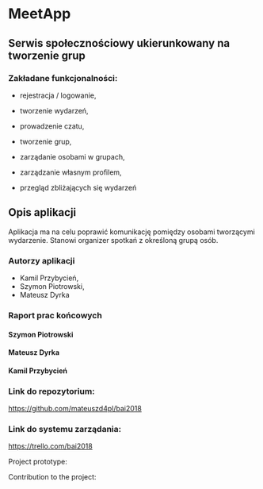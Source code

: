 
# MeetApp
## Serwis społecznościowy ukierunkowany na tworzenie grup

### Zakładane funkcjonalności:

* rejestracja / logowanie,

* tworzenie wydarzeń,

* prowadzenie czatu,

* tworzenie grup,

* zarządanie osobami w grupach,

* zarządzanie własnym profilem,

* przegląd zbliżających się wydarzeń

## Opis aplikacji
Aplikacja ma na celu poprawić komunikację pomiędzy osobami tworzącymi wydarzenie. Stanowi organizer spotkań z określoną grupą osób.  
### Autorzy aplikacji
- Kamil Przybycień,
- Szymon Piotrowski,
- Mateusz Dyrka

### Raport prac końcowych

#### Szymon Piotrowski

#### Mateusz Dyrka

#### Kamil Przybycień

### Link do repozytorium:
https://github.com/mateuszd4pl/bai2018


### Link do systemu zarządania: 
https://trello.com/bai2018


Project prototype:


Contribution to the project:
